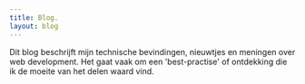 ```yaml
---
title: Blog.
layout: blog
---
```


Dit blog beschrijft mijn technische bevindingen, nieuwtjes en meningen over web development. Het gaat vaak om een 'best-practise' of ontdekking die ik de moeite van het delen waard vind.